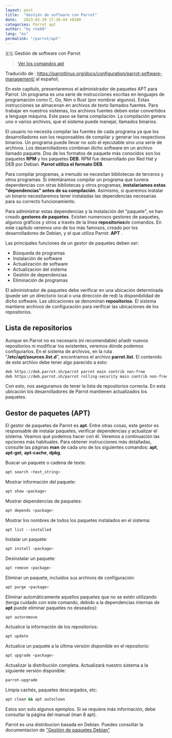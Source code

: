 ```yaml
---
layout: post
title:  "Gestión de software con Parrot"
date:   2023-02-20 17:36:44 +0100
categories: Parrot apt
author: "by rnek0"
lang: "es"
permalink: "/parrot/apt"
---
```


🇪🇸 Gestión de software con Parrot 

> <a href="#comandos">Ver los comandos apt</a>

Traducido de : <https://parrotlinux.org/docs/configuration/parrot-software-management/> al español;

En este capítulo, presentaremos el administrador de paquetes APT para Parrot. Un programa es una serie de instrucciones escritas en lenguajes de programación como C, Go, Nim o Rust (por nombrar algunos). Estas instrucciones se almacenan en archivos de texto llamados fuentes. Para trabajar en nuestros sistemas, los archivos fuentes deben estar convertidos a lenguaje máquina. Este paso se llama compilación. La compilación genera uno o varios archivos, que el sistema puede manejar, llamados binarios.

El usuario no necesita compilar las fuentes de cada programa ya que los desarrolladores son los responsables de compilar y generar los respectivos binarios. Un programa puede llevar no solo el ejecutable sino una serie de archivos. Los desarrolladores combinan dicho software en un archivo llamado paquete. Dos de los formatos de paquete más conocidos son los paquetes **RPM** y los paquetes **DEB**. RPM fue desarrollado por Red Hat y DEB por Debian. **Parrot utiliza el formato DEB**.

Para compilar programas, a menudo se necesitan bibliotecas de terceros y otros programas. Si intentáramos compilar un programa que tuviera dependencias con otras bibliotecas y otros programas, **instalaríamos estas "dependencias" antes de su compilación**. Asimismo, si queremos instalar un binario necesitaremos tener instaladas las dependencias necesarias para su correcto funcionamiento.

Para administrar estas dependencias y la instalación del "paquete", se han creado **gestores de paquetes**. Existen numerosos gestores de paquetes, algunos gráficos y otros a través de la línea **repositorios**de comandos. En este capítulo veremos uno de los más famosos, creado por los desarrolladores de Debian, y el que utiliza Parrot: **APT** .

Las principales funciones de un gestor de paquetes deben ser:

* Búsqueda de programas
* Instalación de software
* Actualización de software
* Actualizacion del sistema
* Gestión de dependencias
* Eliminación de programas
 
El administrador de paquetes debe verificar en una ubicación determinada (puede ser un directorio local o una dirección de red) la disponibilidad de dicho software. Las ubicaciones se denominan **repositorios**. El sistema mantiene archivos de configuración para verificar las ubicaciones de los repositorios.

## Lista de repositorios

Aunque en Parrot no es necesario (ni recomendable) añadir nuevos repositorios ni modificar los existentes, veremos dónde podemos configurarlos. En el sistema de archivos, en la ruta "**/etc/apt/sources.list.d**", encontramos el archivo **parrot.list**. El contenido de este archivo debe tener algo parecido a esto:

```bash
deb https://deb.parrot.sh/parrot parrot main contrib non-free
deb https://deb.parrot.sh/parrot rolling-security main contrib non-free
```

Con esto, nos aseguramos de tener la lista de repositorios correcta. En esta ubicación los desarrolladores de Parrot mantienen actualizados los paquetes.

<a id="comandos"></a>
## Gestor de paquetes (APT)

El gestor de paquetes de Parrot es **apt**. Entre otras cosas, este gestor es responsable de instalar paquetes, verificar dependencias y actualizar el sistema. Veamos qué podemos hacer con él. Veremos a continuación las opciones más habituales. Para obtener instrucciones más detalladas, consulte las páginas **man** de cada uno de los siguientes comandos: **apt**, **apt-get**, **apt-cache**, **dpkg**.

Buscar un paquete o cadena de texto:

```bash
apt search <text_string>
```

Mostrar información del paquete:

```bash
apt show <package>
```

Mostrar dependencias de paquetes:

```bash
apt depends <package>
```

Mostrar los nombres de todos los paquetes instalados en el sistema:

```
apt list --installed
```

Instalar un paquete:

```bash
apt install <package>
```

Desinstalar un paquete:

```bash
apt remove <package>
```

Eliminar un paquete, incluidos sus archivos de configuración:

```bash
apt purge <package>
```

Eliminar automáticamente aquellos paquetes que no se estén utilizando (tenga cuidado con este comando, debido a la dependencias internas de **apt** puede eliminar paquetes no deseados):

```bash
apt autoremove
```

Actualice la información de los repositorios:

```bash
apt update
```

Actualice un paquete a la última versión disponible en el repositorio:

```bash
apt upgrade <package>
```

Actualizar la distribución completa. Actualizará nuestro sistema a la siguiente versión disponible:

```bash
parrot-upgrade
```

Limpia cachés, paquetes descargados, etc:

```bash
apt clean && apt autoclean
```

Estos son solo algunos ejemplos. Si se requiere más información, debe consultar la página del manual (man 8 apt).

Parrot es una distribucion basada en Debian. Puedes consultar la documentacion de ["Gestión de paquetes Debian"](https://www.debian.org/doc/manuals/debian-reference/ch02.es.html#_basic_package_management_operations)

